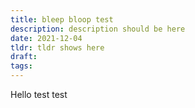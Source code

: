 ```yaml
---
title: bleep bloop test
description: description should be here
date: 2021-12-04
tldr: tldr shows here
draft: 
tags:
---
```


Hello test test